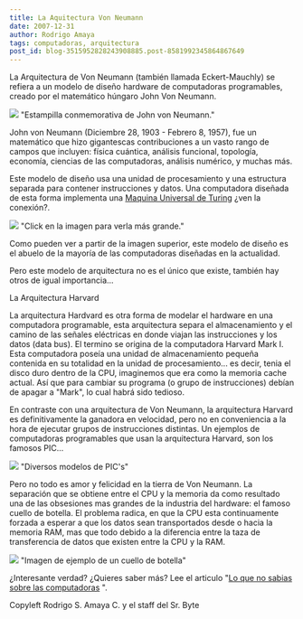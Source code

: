 ```yaml
---
title: La Aquitectura Von Neumann
date: 2007-12-31
author: Rodrigo Amaya
tags: computadoras, arquitectura
post_id: blog-3515952828243908885.post-8581992345864867649
---
```


La Arquitectura de Von Neumann (también llamada Eckert-Mauchly) se refiera a un modelo de diseño hardware de computadoras programables, creado por el matemático húngaro John Von Neumann.

![](http://upload.wikimedia.org/wikipedia/en/d/d6/John_von_Neumann.JPG)
"Estampilla conmemorativa de John von Neumann."

John von Neumann (Diciembre 28, 1903 - Febrero 8, 1957), fue un matemático que hizo gigantescas contribuciones a un vasto rango de campos que incluyen: física cuántica, análisis funcional, topología, economía, ciencias de las computadoras, análisis numérico, y muchas más.

Este modelo de diseño usa una unidad de procesamiento y una estructura separada para contener instrucciones y datos. Una computadora diseñada de esta forma implementa una [Maquina Universal de Turing](http://srbyte.blogspot.com/2007/12/la-maquina-de-turing.html) ¿ven la conexión?.

![](http://upload.wikimedia.org/wikipedia/commons/b/bd/Arquitectura_von_Neumann.png)
"Click en la imagen para verla más
grande."

Como pueden ver a partir de la imagen superior, este modelo de diseño es el abuelo de la mayoría de las computadoras diseñadas en la actualidad.

Pero este modelo de arquitectura no es el único que existe, también hay otros de igual importancia...

La Arquitectura Harvard

La arquitectura Hardvard es otra forma de modelar el hardware en una computadora programable, esta arquitectura separa el almacenamiento y el camino de las señales eléctricas en donde viajan las instrucciones y los datos (data bus). El termino se origina de la computadora Harvard Mark I. Esta computadora poseía una unidad de almacenamiento pequeña contenida en su totalidad en la unidad de procesamiento... es decir, tenia el disco duro dentro de la CPU, imaginemos que era como la memoria cache actual. Así que para cambiar su programa (o grupo de instrucciones) debían de apagar a "Mark", lo cual habrá sido tedioso.

En contraste con una arquitectura de Von Neumann, la arquitectura Harvard es definitivamente la ganadora en velocidad, pero no en conveniencia a la hora de ejecutar grupos de instrucciones distintas. Un ejemplos de computadoras programables que usan la arquitectura Harvard, son los famosos PIC...

![](http://www.ke4nyv.com/pics5.jpg)
"Diversos modelos de
PIC's"

Pero no todo es amor y felicidad en la tierra de Von Neumann. La separación que se obtiene entre el CPU y la memoria da como resultado una de las obsesiones mas grandes de la industria del hardware: el famoso cuello de botella. El problema radica, en que la CPU esta continuamente forzada a esperar a que los datos sean transportados desde o hacia la memoria RAM, mas que todo debido a la diferencia entre la taza de transferencia de datos que existen entre la CPU y la RAM.

![](http://www.labcentrix.com/images/bottleneck_diagram.jpg)
"Imagen de ejemplo de un cuello de botella"

¿Interesante verdad? ¿Quieres saber más? Lee el articulo "[Lo que no sabias sobre las computadoras](http://srbyte.blogspot.com/2007/12/lo-que-no-sabias-de-las-computadoras.html)
".

Copyleft Rodrigo S. Amaya C. y el staff del Sr. Byte